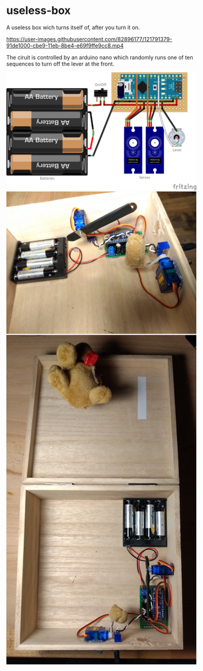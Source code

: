 # useless-box

A useless box wich turns itself of, after you turn it on.

https://user-images.githubusercontent.com/82896177/121791379-91de1000-cbe9-11eb-8be4-e69f9ffe9cc8.mp4

The ciruit is controlled by an arduino nano which randomly runs one of ten sequences to turn off the lever at the front.

<img src="https://github.com/BjoernLuig/useless-box/blob/main/imgs/circuit.png" width=500>
<img src="https://github.com/BjoernLuig/useless-box/blob/main/imgs/mechanism.jpg" width=500>
<img src="https://github.com/BjoernLuig/useless-box/blob/main/imgs/all.jpg" width=500>
